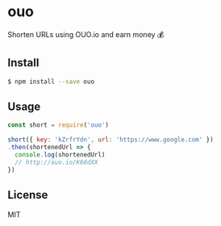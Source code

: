 # ouo

Shorten URLs using OUO.io and earn money :moneybag:

## Install

```bash
$ npm install --save ouo
```

## Usage

```js
const short = require('ouo')

short({ key: 'kZrfrYdn', url: 'https://www.google.com' })
.then(shortenedUrl => {
  console.log(shortenedUrl)
  // http://ouo.io/K60dXX
})
```

## License

MIT
